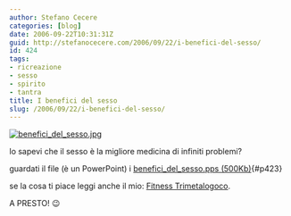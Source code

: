 ```yaml
---
author: Stefano Cecere
categories: [blog]
date: 2006-09-22T10:31:31Z
guid: http://stefanocecere.com/2006/09/22/i-benefici-del-sesso/
id: 424
tags:
- ricreazione
- sesso
- spirito
- tantra
title: I benefici del sesso
slug: /2006/09/22/i-benefici-del-sesso/
---
```


[<img id="image422" alt="benefici_del_sesso.jpg" src="http://stefanocecere.com/wp-content/uploads/sites/3/2006/09/benefici_del_sesso.jpg" />](http://stefanocecere.com/wp-content/uploads/sites/3/2006/09/benefici_del_sesso.pps "benefici_del_sesso.pps")

lo sapevi che il sesso è la migliore medicina di infiniti problemi?
  
guardati il file (è un PowerPoint) i [benefici\_del\_sesso.pps (500Kb)](http://stefanocecere.com/wp-content/uploads/sites/3/2006/09/benefici_del_sesso.pps "benefici_del_sesso.pps"){#p423}
  
se la cosa ti piace leggi anche il mio: <a target="_blank" href="http://www.ilfannullone.it/articolo/la-ricetta-di-cecio-fitness-trimetalocico/64/">Fitness Trimetalogoco</a>.
  
A PRESTO! 😉